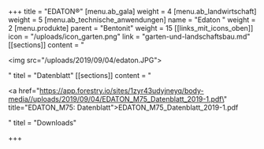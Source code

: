 +++
title = "EDATON®"
[menu.ab_gala]
weight = 4
[menu.ab_landwirtschaft]
weight = 5
[menu.ab_technische_anwendungen]
name = "Edaton "
weight = 2
[menu.produkte]
parent = "Bentonit"
weight = 15
[[links_mit_icons_oben]]
icon = "/uploads/icon_garten.png"
link = "garten-und-landschaftsbau.md"
[[sections]]
content = "<p><img src=\"/uploads/2019/09/04/edaton.JPG\"></p>"
titel = "Datenblatt"
[[sections]]
content = "<p><a href=\"https://app.forestry.io/sites/1zyr43udyjneyq/body-media//uploads/2019/09/04/EDATON_M75_Datenblatt_2019-1.pdf\" title=\"EDATON_M75: Datenblatt\">EDATON_M75_Datenblatt_2019-1.pdf</a></p>"
titel = "Downloads"

+++

